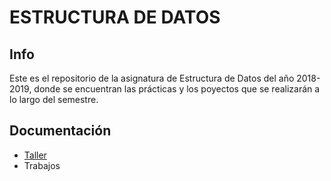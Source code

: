 ESTRUCTURA DE DATOS
====================
## Info
Este es el repositorio de la asignatura de Estructura de Datos del año 2018-2019, donde se encuentran las prácticas y los poyectos
que se realizarán a lo largo del semestre.

## Documentación
- [ Taller ](https://github.com/thehastag/taller-de-estructuras-de-datos/blob/master/Practicas%20taller/README.md)
- Trabajos
